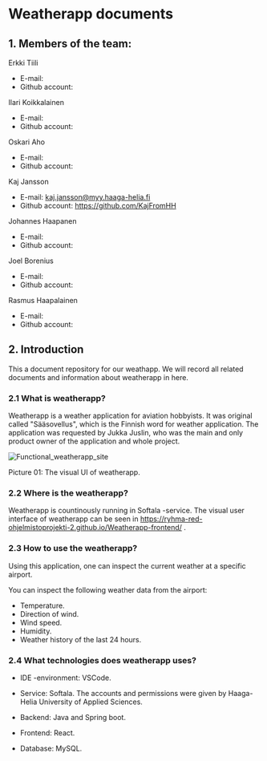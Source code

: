 # Weatherapp documents

## 1. Members of the team:

Erkki Tiili
- E-mail:
- Github account:

Ilari Koikkalainen
- E-mail:
- Github account:

Oskari Aho
- E-mail:
- Github account:

Kaj Jansson
- E-mail: kaj.jansson@myy.haaga-helia.fi
- Github account: https://github.com/KajFromHH

Johannes Haapanen
- E-mail:
- Github account:

Joel Borenius
- E-mail:
- Github account:

Rasmus Haapalainen
- E-mail:
- Github account:



## 2. Introduction

This a document repository for our weathapp. We will record all related documents and information about weatherapp in here.

### 2.1 What is weatherapp?

Weatherapp is a weather application for aviation hobbyists. It was original called "Sääsovellus",
which is the Finnish word for weather application. The application was requested by Jukka Juslin,
who was the main and only product owner of the application and whole project.

![Functional_weatherapp_site](https://github.com/user-attachments/assets/02fa73e8-5248-4245-af5c-77f8a2dabdd8)

Picture 01: The visual UI of weatherapp.

### 2.2 Where is the weatherapp?
Weatherapp is countinously running in Softala -service. The visual user interface of weatherapp
can be seen in https://ryhma-red-ohjelmistoprojekti-2.github.io/Weatherapp-frontend/ .

### 2.3 How to use the weatherapp?

Using this application, one can inspect the current weather at a specific airport.

You can inspect the following weather data from the airport:
- Temperature.
- Direction of wind.
- Wind speed.
- Humidity.
- Weather history of the last 24 hours.

### 2.4 What technologies does weatherapp uses?

- IDE -environment: VSCode.

- Service: Softala. The accounts and permissions were given by Haaga-Helia University of Applied Sciences.

- Backend: Java and Spring boot.

- Frontend: React.

- Database: MySQL.
